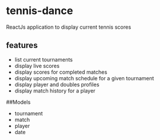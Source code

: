 # tennis-dance
ReactJs application to display current tennis scores

## features
- list current tournaments
- display live scores
- display scores for completed matches
- display upcoming match schedule for a given tournament
- display player and doubles profiles
- display match history for a player

##Models
- tournament
- match
- player
- date
